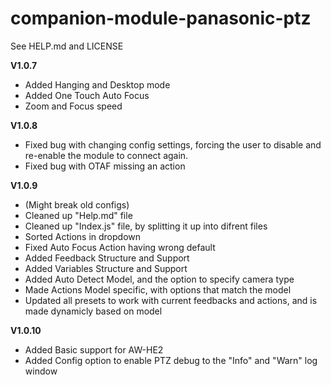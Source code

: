 # companion-module-panasonic-ptz
See HELP.md and LICENSE

**V1.0.7**
* Added Hanging and Desktop mode
* Added One Touch Auto Focus
* Zoom and Focus speed

**V1.0.8**
* Fixed bug with changing config settings, forcing the user to disable and re-enable the module to connect again.
* Fixed bug with OTAF missing an action

**V1.0.9**
* (Might break old configs)
* Cleaned up "Help.md" file
* Cleaned up "Index.js" file, by splitting it up into difrent files
* Sorted Actions in dropdown
* Fixed Auto Focus Action having wrong default
* Added Feedback Structure and Support
* Added Variables Structure and Support
* Added Auto Detect Model, and the option to specify camera type
* Made Actions Model specific, with options that match the model
* Updated all presets to work with current feedbacks and actions, and is made dynamicly based on model

**V1.0.10**
* Added Basic support for AW-HE2
* Added Config option to enable PTZ debug to the "Info" and "Warn" log window